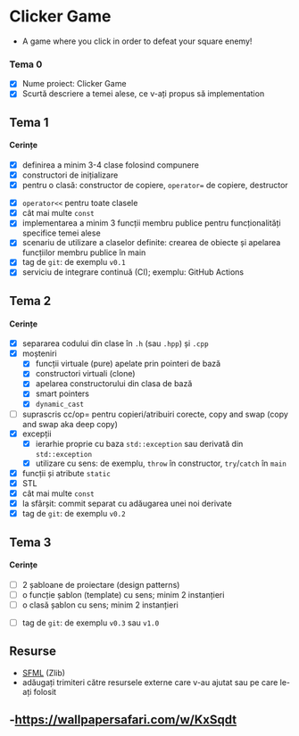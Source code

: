 # Clicker Game

- A game where you click in order to defeat your square enemy!

### Tema 0

- [x] Nume proiect: Clicker Game
- [x] Scurtă descriere a temei alese, ce v-ați propus să implementation

## Tema 1

#### Cerințe

- [x] definirea a minim 3-4 clase folosind compunere
- [x] constructori de inițializare
- [x] pentru o clasă: constructor de copiere, `operator=` de copiere, destructor

<!-- - [ ] pentru o altă clasă: constructor de mutare, `operator=` de mutare, destructor -->
<!-- - [ ] pentru o altă clasă: toate cele 5 funcții membru speciale -->

- [x] `operator<<` pentru toate clasele
- [x] cât mai multe `const`
- [x] implementarea a minim 3 funcții membru publice pentru funcționalități specifice temei alese
- [x] scenariu de utilizare a claselor definite: crearea de obiecte și apelarea funcțiilor membru publice în main
- [x] tag de `git`: de exemplu `v0.1`
- [x] serviciu de integrare continuă (CI); exemplu: GitHub Actions

## Tema 2

#### Cerințe

- [x] separarea codului din clase în `.h` (sau `.hpp`) și `.cpp`
- [x] moșteniri
    - [x] funcții virtuale (pure) apelate prin pointeri de bază
    - [x] constructori virtuali (clone)
    - [x] apelarea constructorului din clasa de bază
    - [x] smart pointers
    - [x] `dynamic_cast`
- [ ] suprascris cc/op= pentru copieri/atribuiri corecte, copy and swap (copy and swap aka deep copy)
- [x] excepții
    - [x] ierarhie proprie cu baza `std::exception` sau derivată din `std::exception`
    - [x] utilizare cu sens: de exemplu, `throw` în constructor, `try`/`catch` în `main`
- [x] funcții și atribute `static`
- [x] STL
- [x] cât mai multe `const`
- [x] la sfârșit: commit separat cu adăugarea unei noi derivate
- [x] tag de `git`: de exemplu `v0.2`

## Tema 3

#### Cerințe

- [ ] 2 șabloane de proiectare (design patterns)
- [ ] o funcție șablon (template) cu sens; minim 2 instanțieri
- [ ] o clasă șablon cu sens; minim 2 instanțieri

<!-- - [ ] o specializare pe funcție/clasă șablon -->

- [ ] tag de `git`: de exemplu `v0.3` sau `v1.0`

## Resurse

- [SFML](https://github.com/SFML/SFML/tree/aa82ea132b9296a31922772027ad5d14c1fa381b) (Zlib)
- adăugați trimiteri către resursele externe care v-au ajutat sau pe care le-ați folosit

-https://wallpapersafari.com/w/KxSqdt
-